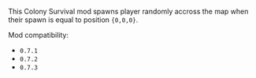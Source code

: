 This Colony Survival mod spawns player randomly accross the map when their spawn is equal to position `{0,0,0}`.

Mod compatibility:   

- `0.7.1`
- `0.7.2`
- `0.7.3`